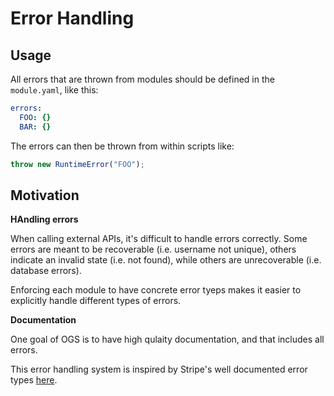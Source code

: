 # Error Handling

## Usage

All errors that are thrown from modules should be defined in the `module.yaml`,
like this:

```yaml
errors:
  FOO: {}
  BAR: {}
```

The errors can then be thrown from within scripts like:

```typescript
throw new RuntimeError("FOO");
```

## Motivation

**HAndling errors**

When calling external APIs, it's difficult to handle errors correctly. Some
errors are meant to be recoverable (i.e. username not unique), others indicate
an invalid state (i.e. not found), while others are unrecoverable (i.e. database
errors).

Enforcing each module to have concrete error tyeps makes it easier to explicitly
handle different types of errors.

**Documentation**

One goal of OGS is to have high qulaity documentation, and that includes all
errors.

This error handling system is inspired by Stripe's well documented error types
[here](https://stripe.com/docs/error-codes).
